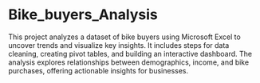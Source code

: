 # Bike_buyers_Analysis
This project analyzes a dataset of bike buyers using Microsoft Excel to uncover trends and visualize key insights. It includes steps for data cleaning, creating pivot tables, and building an interactive dashboard. The analysis explores relationships between demographics, income,  and bike purchases, offering actionable insights for businesses.
